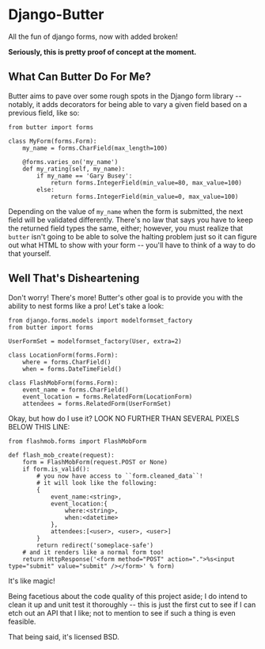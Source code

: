 Django-Butter
=============

All the fun of django forms, now with added broken!

**Seriously, this is pretty proof of concept at the moment.**

What Can Butter Do For Me?
-------------

Butter aims to pave over some rough spots in the Django form library --
notably, it adds decorators for being able to vary a given field based on a 
previous field, like so:

    from butter import forms

    class MyForm(forms.Form):
        my_name = forms.CharField(max_length=100)

        @forms.varies_on('my_name')
        def my_rating(self, my_name):
            if my_name == 'Gary Busey':
                return forms.IntegerField(min_value=80, max_value=100)
            else:
                return forms.IntegerField(min_value=0, max_value=100)

Depending on the value of ``my_name`` when the form is submitted, the next
field will be validated differently. There's no law that says you have to keep
the returned field types the same, either; however, you must realize that ``butter``
isn't going to be able to solve the halting problem just so it can figure out what
HTML to show with your form -- you'll have to think of a way to do that yourself.

Well That's Disheartening
-------------

Don't worry! There's more! Butter's other goal is to provide you with the ability
to nest forms like a pro! Let's take a look:

    from django.forms.models import modelformset_factory
    from butter import forms

    UserFormSet = modelformset_factory(User, extra=2)

    class LocationForm(forms.Form):
        where = forms.CharField()
        when = forms.DateTimeField()

    class FlashMobForm(forms.Form):
        event_name = forms.CharField()
        event_location = forms.RelatedForm(LocationForm)
        attendees = forms.RelatedForm(UserFormSet)

Okay, but how do I use it? LOOK NO FURTHER THAN SEVERAL PIXELS BELOW THIS LINE:

    from flashmob.forms import FlashMobForm

    def flash_mob_create(request):
        form = FlashMobForm(request.POST or None)
        if form.is_valid():
            # you now have access to ``form.cleaned_data``!
            # it will look like the following:
            {
                event_name:<string>,
                event_location:{
                    where:<string>,
                    when:<datetime>
                },
                attendees:[<user>, <user>, <user>]
            }
            return redirect('someplace-safe')
        # and it renders like a normal form too!
        return HttpResponse('<form method="POST" action=".">%s<input type="submit" value="submit" /></form>' % form)

It's like magic!

Being facetious about the code quality of this project aside; I do intend to clean it up and unit test it thoroughly -- this is just the first
cut to see if I can etch out an API that I like; not to mention to see if such a thing is even feasible.

That being said, it's licensed BSD.
